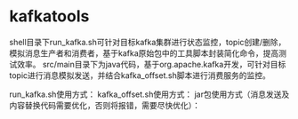 # kafkatools

shell目录下run_kafka.sh可针对目标kafka集群进行状态监控，topic创建/删除，模拟消息生产者和消费者，基于kafka原始包中的工具脚本封装简化命令，提高测试效率。
src/main目录下为java代码，基于org.apache.kafka开发，可针对目标topic进行消息模拟发送，并结合kafka_offset.sh脚本进行消费服务的监控。

run_kafka.sh使用方式：
kafka_offset.sh使用方式：
jar包使用方式（消息发送及内容替换代码需要优化，否则将报错，需要尽快优化）：
